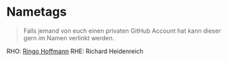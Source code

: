 # Nametags

> Falls jemand von euch einen privaten GitHub Account hat kann dieser gern im Namen verlinkt werden.

RHO: [Ringo Hoffmann](https://githbu.com/zekrotja)
RHE: Richard Heidenreich

